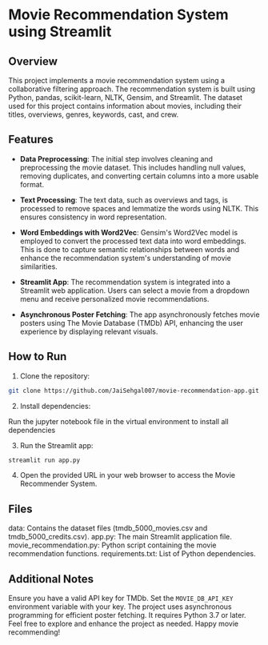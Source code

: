 # Movie Recommendation System using Streamlit

## Overview

This project implements a movie recommendation system using a collaborative filtering approach. The recommendation system is built using Python, pandas, scikit-learn, NLTK, Gensim, and Streamlit. The dataset used for this project contains information about movies, including their titles, overviews, genres, keywords, cast, and crew.

## Features

- **Data Preprocessing**: The initial step involves cleaning and preprocessing the movie dataset. This includes handling null values, removing duplicates, and converting certain columns into a more usable format.

- **Text Processing**: The text data, such as overviews and tags, is processed to remove spaces and lemmatize the words using NLTK. This ensures consistency in word representation.

- **Word Embeddings with Word2Vec**: Gensim's Word2Vec model is employed to convert the processed text data into word embeddings. This is done to capture semantic relationships between words and enhance the recommendation system's understanding of movie similarities.

- **Streamlit App**: The recommendation system is integrated into a Streamlit web application. Users can select a movie from a dropdown menu and receive personalized movie recommendations.

- **Asynchronous Poster Fetching**: The app asynchronously fetches movie posters using The Movie Database (TMDb) API, enhancing the user experience by displaying relevant visuals.

## How to Run

1. Clone the repository:

```bash
git clone https://github.com/JaiSehgal007/movie-recommendation-app.git
```

2. Install dependencies:

Run the jupyter notebook file in the virtual environment to install all dependencies

3. Run the Streamlit app:

```bash
streamlit run app.py
```

4. Open the provided URL in your web browser to access the Movie Recommender System.

## Files
data: Contains the dataset files (tmdb_5000_movies.csv and tmdb_5000_credits.csv).
app.py: The main Streamlit application file.
movie_recommendation.py: Python script containing the movie recommendation functions.
requirements.txt: List of Python dependencies.

## Additional Notes

Ensure you have a valid API key for TMDb. Set the `MOVIE_DB_API_KEY` environment variable with your key.
The project uses asynchronous programming for efficient poster fetching. It requires Python 3.7 or later.
Feel free to explore and enhance the project as needed. Happy movie recommending!




